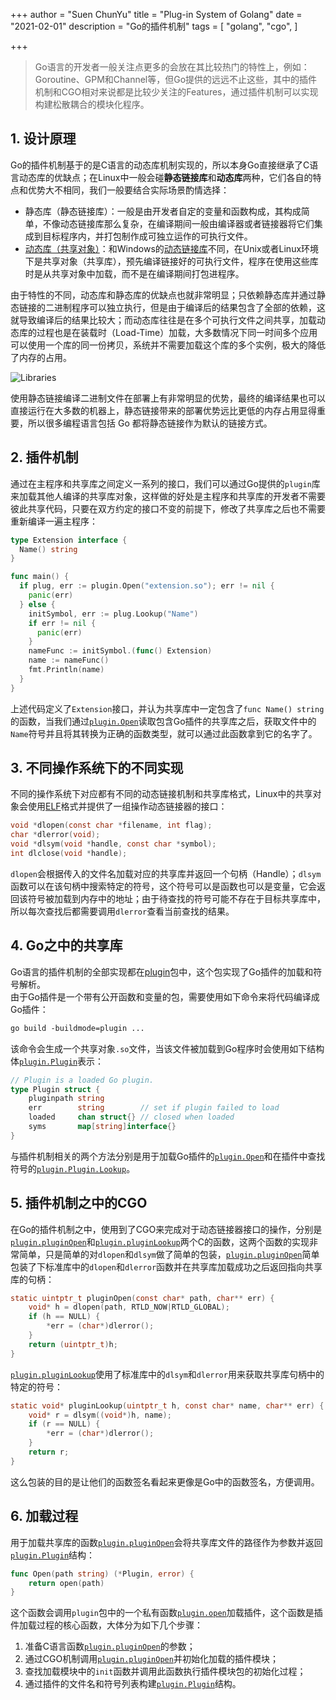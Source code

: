 +++
author = "Suen ChunYu"
title = "Plug-in System of Golang"
date = "2021-02-01"
description = "Go的插件机制"
tags = [
    "golang",
    "cgo",
]

+++

> Go语言的开发者一般关注点更多的会放在其比较热门的特性上，例如：Goroutine、GPM和Channel等，但Go提供的远远不止这些，其中的插件机制和CGO相对来说都是比较少关注的Features，通过插件机制可以实现构建松散耦合的模块化程序。

## 1. 设计原理
Go的插件机制基于的是C语言的动态库机制实现的，所以本身Go直接继承了C语言动态库的优缺点；在Linux中一般会碰**静态链接库**和**动态库**两种，它们各自的特点和优势大不相同，我们一般要结合实际场景酌情选择：

- 静态库（静态链接库）：一般是由开发者自定的变量和函数构成，其构成简单，不像动态链接库那么复杂，在编译期间一般由编译器或者链接器将它们集成到目标程序内，并打包制作成可独立运作的可执行文件。
- [动态库（共享对象）](https://zh.wikipedia.org/wiki/%E5%87%BD%E5%BC%8F%E5%BA%AB#%E5%8A%A8%E6%80%81%E5%BA%93)：和Windows的[动态链接库](https://zh.wikipedia.org/wiki/Dynamic_Link_Library)不同，在Unix或者Linux环境下是共享对象（共享库），预先编译链接好的可执行文件，程序在使用这些库时是从共享对象中加载，而不是在编译期间打包进程序。

由于特性的不同，动态库和静态库的优缺点也就非常明显；只依赖静态库并通过静态链接的二进制程序可以独立执行，但是由于编译后的结果包含了全部的依赖，这就导致编译后的结果比较大；而动态库往往是在多个可执行文件之间共享，加载动态库的过程也是在装载时（Load-Time）加载，大多数情况下同一时间多个应用可以使用一个库的同一份拷贝，系统并不需要加载这个库的多个实例，极大的降低了内存的占用。

![Libraries](https://suenchunyu.dev/images/libraries.png#center)

使用静态链接编译二进制文件在部署上有非常明显的优势，最终的编译结果也可以直接运行在大多数的机器上，静态链接带来的部署优势远比更低的内存占用显得重要，所以很多编程语言包括 Go 都将静态链接作为默认的链接方式。

## 2. 插件机制
通过在主程序和共享库之间定义一系列的接口，我们可以通过Go提供的`plugin`库来加载其他人编译的共享库对象，这样做的好处是主程序和共享库的开发者不需要彼此共享代码，只要在双方约定的接口不变的前提下，修改了共享库之后也不需要重新编译一遍主程序：

```go
type Extension interface {
  Name() string
}

func main() {
  if plug, err := plugin.Open("extension.so"); err != nil {
    panic(err)
  } else {
    initSymbol, err := plug.Lookup("Name")
    if err != nil {
      panic(err)
    }
    nameFunc := initSymbol.(func() Extension)
    name := nameFunc()
    fmt.Println(name)
  }
}
```

上述代码定义了`Extension`接口，并认为共享库中一定包含了`func Name() string`的函数，当我们通过[`plugin.Open`](https://github.com/golang/go/blob/41d8e61a6b9d8f9db912626eb2bbc535e929fefc/src/plugin/plugin.go#L31)读取包含Go插件的共享库之后，获取文件中的`Name`符号并且将其转换为正确的函数类型，就可以通过此函数拿到它的名字了。

## 3. 不同操作系统下的不同实现
不同的操作系统下对应都有不同的动态链接机制和共享库格式，Linux中的共享对象会使用[ELF](https://zh.wikipedia.org/wiki/%E5%8F%AF%E5%9F%B7%E8%A1%8C%E8%88%87%E5%8F%AF%E9%8F%88%E6%8E%A5%E6%A0%BC%E5%BC%8F)格式并提供了一组操作动态链接器的接口：
```c
void *dlopen(const char *filename, int flag);
char *dlerror(void);
void *dlsym(void *handle, const char *symbol);
int dlclose(void *handle);
```

`dlopen`会根据传入的文件名加载对应的共享库并返回一个句柄（Handle）；`dlsym`函数可以在该句柄中搜索特定的符号，这个符号可以是函数也可以是变量，它会返回该符号被加载到内存中的地址；由于待查找的符号可能不存在于目标共享库中，所以每次查找后都需要调用`dlerror`查看当前查找的结果。

## 4. Go之中的共享库

Go语言的插件机制的全部实现都在[plugin](https://pkg.go.dev/plugin)包中，这个包实现了Go插件的加载和符号解析。  
由于Go插件是一个带有公开函数和变量的包，需要使用如下命令来将代码编译成Go插件：

```reStructuredText
go build -buildmode=plugin ...
```

该命令会生成一个共享对象`.so`文件，当该文件被加载到Go程序时会使用如下结构体[`plugin.Plugin`](https://github.com/golang/go/blob/41d8e61a6b9d8f9db912626eb2bbc535e929fefc/src/plugin/plugin.go#L21)表示：

```go
// Plugin is a loaded Go plugin.
type Plugin struct {
	pluginpath string
	err        string        // set if plugin failed to load
	loaded     chan struct{} // closed when loaded
	syms       map[string]interface{}
}
```

与插件机制相关的两个方法分别是用于加载Go插件的[`plugin.Open`](https://github.com/golang/go/blob/41d8e61a6b9d8f9db912626eb2bbc535e929fefc/src/plugin/plugin.go#L31)和在插件中查找符号的[`plugin.Plugin.Lookup`](https://github.com/golang/go/blob/41d8e61a6b9d8f9db912626eb2bbc535e929fefc/src/plugin/plugin.go#L39)。

## 5. 插件机制之中的CGO

在Go的插件机制之中，使用到了CGO来完成对于动态链接器接口的操作，分别是[`plugin.pluginOpen`](https://github.com/golang/go/blob/41d8e61a6b9d8f9db912626eb2bbc535e929fefc/src/plugin/plugin_dlopen.go#L18)和[`plugin.pluginLookup`](https://github.com/golang/go/blob/41d8e61a6b9d8f9db912626eb2bbc535e929fefc/src/plugin/plugin_dlopen.go#L19)两个C的函数，这两个函数的实现非常简单，只是简单的对`dlopen`和`dlsym`做了简单的包装，[`plugin.pluginOpen`](https://github.com/golang/go/blob/41d8e61a6b9d8f9db912626eb2bbc535e929fefc/src/plugin/plugin_dlopen.go#L18)简单包装了下标准库中的`dlopen`和`dlerror`函数并在共享库加载成功之后返回指向共享库的句柄：

```c
static uintptr_t pluginOpen(const char* path, char** err) {
	void* h = dlopen(path, RTLD_NOW|RTLD_GLOBAL);
	if (h == NULL) {
		*err = (char*)dlerror();
	}
	return (uintptr_t)h;
}
```

[`plugin.pluginLookup`](https://github.com/golang/go/blob/41d8e61a6b9d8f9db912626eb2bbc535e929fefc/src/plugin/plugin_dlopen.go#L19)使用了标准库中的`dlsym`和`dlerror`用来获取共享库句柄中的特定的符号：

```c
static void* pluginLookup(uintptr_t h, const char* name, char** err) {
	void* r = dlsym((void*)h, name);
	if (r == NULL) {
		*err = (char*)dlerror();
	}
	return r;
}
```
这么包装的目的是让他们的函数签名看起来更像是Go中的函数签名，方便调用。

## 6. 加载过程
用于加载共享库的函数[`plugin.pluginOpen`](https://github.com/golang/go/blob/41d8e61a6b9d8f9db912626eb2bbc535e929fefc/src/plugin/plugin_dlopen.go#L18)会将共享库文件的路径作为参数并返回[`plugin.Plugin`](https://github.com/golang/go/blob/41d8e61a6b9d8f9db912626eb2bbc535e929fefc/src/plugin/plugin.go#L21)结构：

```go
func Open(path string) (*Plugin, error) {
	return open(path)
}
```

这个函数会调用`plugin`包中的一个私有函数[`plugin.open`](https://github.com/golang/go/blob/41d8e61a6b9d8f9db912626eb2bbc535e929fefc/src/plugin/plugin_dlopen.go#L42)加载插件，这个函数是插件加载过程的核心函数，大体分为如下几个步骤：

1. 准备C语言函数[`plugin.pluginOpen`](https://github.com/golang/go/blob/41d8e61a6b9d8f9db912626eb2bbc535e929fefc/src/plugin/plugin_dlopen.go#L18)的参数；
2. 通过CGO机制调用[`plugin.pluginOpen`](https://github.com/golang/go/blob/41d8e61a6b9d8f9db912626eb2bbc535e929fefc/src/plugin/plugin_dlopen.go#L18)并初始化加载的插件模块；
3. 查找加载模块中的`init`函数并调用此函数执行插件模块包的初始化过程；
4. 通过插件的文件名和符号列表构建[`plugin.Plugin`](https://github.com/golang/go/blob/41d8e61a6b9d8f9db912626eb2bbc535e929fefc/src/plugin/plugin.go#L21)结构。

